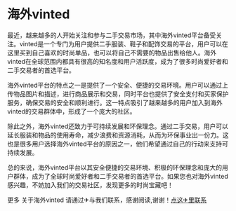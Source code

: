 # 海外vinted

最近，越来越多的人开始关注和参与二手交易市场，其中海外vinted平台备受关注。vinted是一个专门为用户提供二手服装、鞋子和配饰交易的平台，用户可以在这里买到自己喜欢的时尚单品，也可以将自己不需要的物品出售给他人。海外vinted在全球范围内都具有很高的知名度和用户活跃度，成为了很多时尚爱好者和二手交易者的首选平台。

海外vinted平台的特点之一是提供了一个安全、便捷的交易环境。用户可以通过上传物品图片和描述，进行商品展示和交易，同时平台也提供了安全支付和买家保护服务，确保交易的安全和顺利进行。这一特点吸引了越来越多的用户加入到海外vinted的交易群体中，形成了一个庞大的社区。

除此之外，海外vinted还致力于可持续发展和环保理念。通过二手交易，用户可以延长服装和物品的使用寿命，减少浪费和资源消耗，从而为环保事业出一份力。这也是很多用户选择海外vinted平台的原因之一，他们希望通过自己的行动来支持可持续发展。

总的来说，海外vinted平台以其安全便捷的交易环境、积极的环保理念和庞大的用户群体，成为了全球时尚爱好者和二手交易者的首选平台。如果您也对海外vinted感兴趣，不妨加入我们的交易社区，发现更多的时尚宝藏吧！

更多 关于海外vinted 请通过✈与我们联系，感谢阅读,谢谢！[点这✈里联系](https://sms.k02.cc)